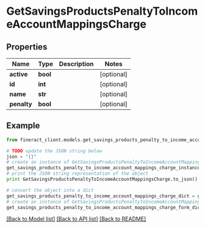 # GetSavingsProductsPenaltyToIncomeAccountMappingsCharge


## Properties

Name | Type | Description | Notes
------------ | ------------- | ------------- | -------------
**active** | **bool** |  | [optional] 
**id** | **int** |  | [optional] 
**name** | **str** |  | [optional] 
**penalty** | **bool** |  | [optional] 

## Example

```python
from fineract_client.models.get_savings_products_penalty_to_income_account_mappings_charge import GetSavingsProductsPenaltyToIncomeAccountMappingsCharge

# TODO update the JSON string below
json = "{}"
# create an instance of GetSavingsProductsPenaltyToIncomeAccountMappingsCharge from a JSON string
get_savings_products_penalty_to_income_account_mappings_charge_instance = GetSavingsProductsPenaltyToIncomeAccountMappingsCharge.from_json(json)
# print the JSON string representation of the object
print GetSavingsProductsPenaltyToIncomeAccountMappingsCharge.to_json()

# convert the object into a dict
get_savings_products_penalty_to_income_account_mappings_charge_dict = get_savings_products_penalty_to_income_account_mappings_charge_instance.to_dict()
# create an instance of GetSavingsProductsPenaltyToIncomeAccountMappingsCharge from a dict
get_savings_products_penalty_to_income_account_mappings_charge_form_dict = get_savings_products_penalty_to_income_account_mappings_charge.from_dict(get_savings_products_penalty_to_income_account_mappings_charge_dict)
```
[[Back to Model list]](../README.md#documentation-for-models) [[Back to API list]](../README.md#documentation-for-api-endpoints) [[Back to README]](../README.md)


